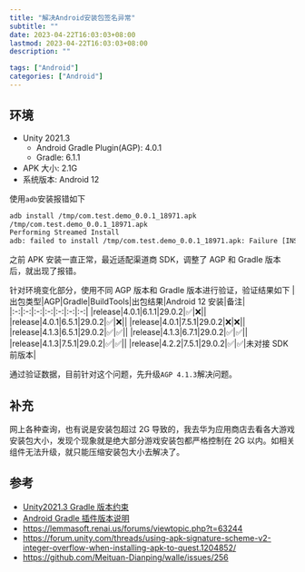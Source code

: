```yaml
---
title: "解决Android安装包签名异常"
subtitle: ""
date: 2023-04-22T16:03:03+08:00
lastmod: 2023-04-22T16:03:03+08:00
description: ""

tags: ["Android"]
categories: ["Android"]
---
```


## 环境

- Unity 2021.3
  - Android Gradle Plugin(AGP): 4.0.1
  - Gradle: 6.1.1
- APK 大小: 2.1G
- 系统版本: Android 12

使用`adb`安装报错如下

```bash
adb install /tmp/com.test.demo_0.0.1_18971.apk
/tmp/com.test.demo_0.0.1_18971.apk
Performing Streamed Install
adb: failed to install /tmp/com.test.demo_0.0.1_18971.apk: Failure [INSTALL_PARSE_FAILED_NO_CERTIFICATES: Failed collecting certificates for /data/app/vmdl226784575.tmp/base.apk: Failed to collect certificates from /data/app/vmdl226784575.tmp/base.apk using APK Signature Scheme v2: integer overflow]
```

之前 APK 安装一直正常，最近适配渠道商 SDK，调整了 AGP 和 Gradle 版本后，就出现了报错。

针对环境变化部分，使用不同 AGP 版本和 Gradle 版本进行验证，验证结果如下
|出包类型|AGP|Gradle|BuildTools|出包结果|Android 12 安装|备注|
|:-:|:-:|:-:|:-:|:-:|:-:|:-:|
|release|4.0.1|6.1.1|29.0.2|✅|❌||
|release|4.0.1|6.5.1|29.0.2|✅|❌||
|release|4.0.1|7.5.1|29.0.2|❌|❌||
|release|4.1.3|6.5.1|29.0.2|✅|✅||
|release|4.1.3|6.7.1|29.0.2|✅|✅||
|release|4.1.3|7.5.1|29.0.2|✅|✅||
|release|4.2.2|7.5.1|29.0.2|✅|✅|未对接 SDK 前版本|

通过验证数据，目前针对这个问题，先升级`AGP 4.1.3`解决问题。

## 补充

网上各种查询，也有说是安装包超过 2G 导致的，我去华为应用商店去看各大游戏安装包大小，发现个现象就是绝大部分游戏安装包都严格控制在 2G 以内。如相关组件无法升级，就只能压缩安装包大小去解决了。

## 参考

- [Unity2021.3 Gradle 版本约束](https://docs.unity3d.com/Manual/android-gradle-overview.html)
- [Android Gradle 插件版本说明](https://developer.android.com/studio/releases/gradle-plugin?hl=zh-cn)
- https://lemmasoft.renai.us/forums/viewtopic.php?t=63244
- https://forum.unity.com/threads/using-apk-signature-scheme-v2-integer-overflow-when-installing-apk-to-quest.1204852/
- https://github.com/Meituan-Dianping/walle/issues/256